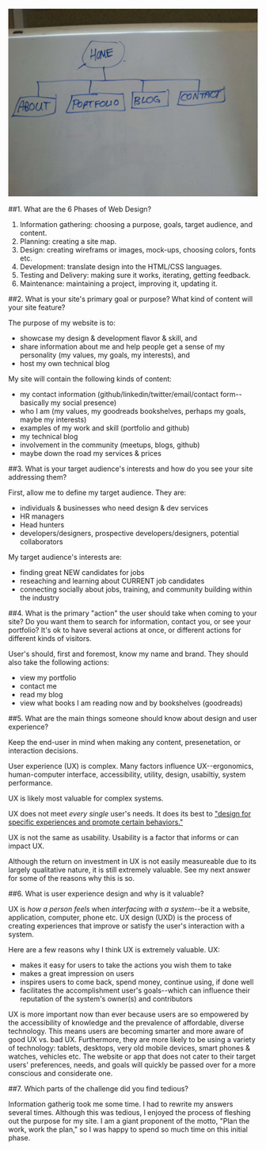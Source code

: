 ![Shea's first site map](imgs/site-map1.jpg)

##1. What are the 6 Phases of Web Design?

1. Information gathering: choosing a purpose, goals, target audience, and content.
2. Planning: creating a site map.
3. Design: creating wireframs or images, mock-ups, choosing colors, fonts etc.
4. Development: translate design into the HTML/CSS languages.
5. Testing and Delivery: making sure it works, iterating, getting feedback.
6. Maintenance: maintaining a project, improving it, updating it.


##2. What is your site's primary goal or purpose? What kind of content will your site feature?

The purpose of my website is to:

- showcase my design & development flavor & skill, and
- share information about me and help people get a sense of my personality (my values, my goals, my interests), and
- host my own technical blog

My site will contain the following kinds of content:

- my contact information (github/linkedin/twitter/email/contact form--basically my social presence)
- who I am (my values, my goodreads bookshelves, perhaps my goals, maybe my interests)
- examples of my work and skill (portfolio and github)
- my technical blog
- involvement in the community (meetups, blogs, github)
- maybe down the road my services & prices

##3. What is your target audience's interests and how do you see your site addressing them?

First, allow me to define my target audience. They are:

- individuals & businesses who need design & dev services
- HR managers
- Head hunters
- developers/designers, prospective developers/designers, potential collaborators

My target audience's interests are:

- finding great NEW candidates for jobs
- reseaching and learning about CURRENT job candidates
- connecting socially about jobs, training, and community building within the industry


##4. What is the primary "action" the user should take when coming to your site? Do you want them to search for information, contact you, or see your portfolio? It's ok to have several actions at once, or different actions for different kinds of visitors.

User's should, first and foremost, know my name and brand. They should also take the following actions:

- view my portfolio
- contact me
- read my blog
- view what books I am reading now and by bookshelves (goodreads)

##5. What are the main things someone should know about design and user experience?

Keep the end-user in mind when making any content, presenetation, or interaction decisions.

User experience (UX) is complex. Many factors influence UX--ergonomics, human-computer interface, accessibility, utility, design, usabiltiy, system performance.

UX is likely most valuable for complex systems.

UX does not meet *every single* user's needs. It does its best to ["design for specific experiences and promote certain behaviors."](http://www.smashingmagazine.com/2010/10/what-is-user-experience-design-overview-tools-and-resources/)

UX is not the same as usability. Usability is a factor that informs or can impact UX.

Although the return on investment in UX is not easily measureable due to its largely qualitative nature, it is still extremely valuable. See my next answer for some of the reasons why this is so.


##6. What is user experience design and why is it valuable?

UX is *how a person feels* when *interfacing with a system*--be it a website, application, computer, phone etc. UX design (UXD) is the process of creating experiences that improve or satisfy the user's interaction with a system.

Here are a few reasons why I think UX is extremely valuable. UX:

- makes it easy for users to take the actions you wish them to take
- makes a great impression on users
- inspires users to come back, spend money, continue using, if done well
- facilitates the accomplishment user's goals--which can influence their reputation of the system's owner(s) and contributors

UX is more important now than ever because users are so empowered by the accessibility of knowledge and the prevalence of affordable, diverse technology. This means users are becoming smarter and more aware of good UX vs. bad UX. Furthermore, they are more likely to be using a variety of  technology: tablets, desktops, very old mobile devices, smart phones & watches, vehicles etc. The website or app that does not cater to their target users' preferences, needs, and goals will quickly be passed over for a more conscious and considerate one.


##7. Which parts of the challenge did you find tedious?

Information gatherig took me some time. I had to rewrite my answers several times. Although this was tedious, I enjoyed the process of fleshing out the purpose for my site. I am a giant proponent of the motto, "Plan the work, work the plan," so I was happy to spend so much time on this initial phase.